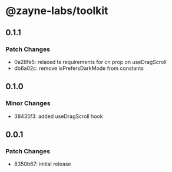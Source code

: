 # @zayne-labs/toolkit

## 0.1.1

### Patch Changes

-  0a28fe5: relaxed ts requirements for cn prop on useDragScroll
-  db6a02c: remove isPrefersDarkMode from constants

## 0.1.0

### Minor Changes

-  38435f3: added useDragScroll hook

## 0.0.1

### Patch Changes

-  8350b67: initial release
